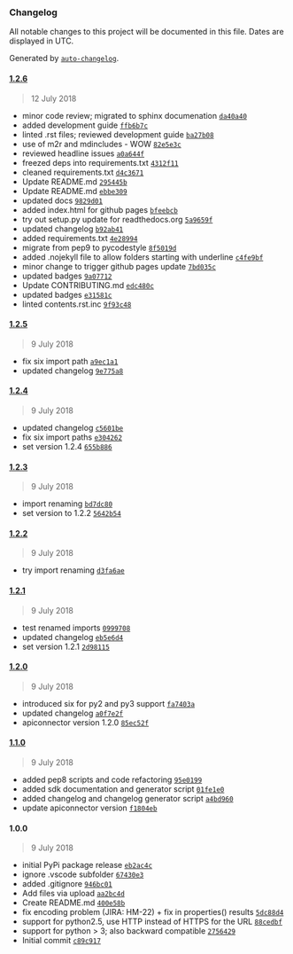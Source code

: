 ### Changelog

All notable changes to this project will be documented in this file. Dates are displayed in UTC.

Generated by [`auto-changelog`](https://github.com/CookPete/auto-changelog).

#### [1.2.6](https://github.com/hexonet/python-sdk/compare/1.2.5...1.2.6)

> 12 July 2018

- minor code review; migrated to sphinx documenation [`da40a40`](https://github.com/hexonet/python-sdk/commit/da40a40e81217bc4218d5de95adcc12ab95c3cb7)
- added development guide [`ffb6b7c`](https://github.com/hexonet/python-sdk/commit/ffb6b7cd129e794f75dcf6bbc3b2ca32248fb736)
- linted .rst files; reviewed development guide [`ba27b08`](https://github.com/hexonet/python-sdk/commit/ba27b080ccaba06c49c159fde11bd8336ef86714)
- use of m2r and mdincludes - WOW [`82e5e3c`](https://github.com/hexonet/python-sdk/commit/82e5e3c6454d8d736a10dca61b19624490d00733)
- reviewed headline issues [`a0a644f`](https://github.com/hexonet/python-sdk/commit/a0a644fe750215937f3aa28e0a4c9d0477d7322f)
- freezed deps into requirements.txt [`4312f11`](https://github.com/hexonet/python-sdk/commit/4312f114524880af0ae498dbed67c711c75d0fa8)
- cleaned requirements.txt [`d4c3671`](https://github.com/hexonet/python-sdk/commit/d4c36712fe3b813e9e719e9d2fb9103d3b0a8683)
- Update README.md [`295445b`](https://github.com/hexonet/python-sdk/commit/295445b91ddc626161f70b0770d17fbbf2645654)
- Update README.md [`ebbe309`](https://github.com/hexonet/python-sdk/commit/ebbe3098bca572f337208310e8872be21e9b2184)
- updated docs [`9829d01`](https://github.com/hexonet/python-sdk/commit/9829d015ec9ad72bee40defe05d32ca4b21136ed)
- added index.html for github pages [`bfeebcb`](https://github.com/hexonet/python-sdk/commit/bfeebcb05e5023a7f7415b8b9d30dd118144e19d)
- try out setup.py update for readthedocs.org [`5a9659f`](https://github.com/hexonet/python-sdk/commit/5a9659f2290de0fa282d9f350c12c4f4aefd92d8)
- updated changelog [`b92ab41`](https://github.com/hexonet/python-sdk/commit/b92ab41eff6a6e5f963830d4064096e5db488ead)
- added requirements.txt [`4e28994`](https://github.com/hexonet/python-sdk/commit/4e289943ee9297c7485f7b894e9025fbdbe84da7)
- migrate from pep9 to pycodestyle [`8f5019d`](https://github.com/hexonet/python-sdk/commit/8f5019d130e7c10c599d2d0897b92e48ad59e2f0)
- added .nojekyll file to allow folders starting with underline [`c4fe9bf`](https://github.com/hexonet/python-sdk/commit/c4fe9bf78fe3a0505ad56e9e037adb6ce7887844)
- minor change to trigger github pages update [`7bd035c`](https://github.com/hexonet/python-sdk/commit/7bd035c04c5f6b114e15f6ccf4bc6ba781146649)
- updated badges [`9a07712`](https://github.com/hexonet/python-sdk/commit/9a07712809fd4849bd0d11ea329a06728891092a)
- Update CONTRIBUTING.md [`edc480c`](https://github.com/hexonet/python-sdk/commit/edc480c6f5ee5c67d4810241126f2a61b609b962)
- updated badges [`e31581c`](https://github.com/hexonet/python-sdk/commit/e31581caf35cd9cca61c4fc776f2cfaa158ea136)
- linted contents.rst.inc [`9f93c48`](https://github.com/hexonet/python-sdk/commit/9f93c48d5f112f948320bc50069f404fa02ea607)

#### [1.2.5](https://github.com/hexonet/python-sdk/compare/1.2.4...1.2.5)

> 9 July 2018

- fix six import path [`a9ec1a1`](https://github.com/hexonet/python-sdk/commit/a9ec1a1547637535220b33eb86a8172a53634879)
- updated changelog [`9e775a8`](https://github.com/hexonet/python-sdk/commit/9e775a850af227ecfd227b3b838f989daf63edff)

#### [1.2.4](https://github.com/hexonet/python-sdk/compare/1.2.3...1.2.4)

> 9 July 2018

- updated changelog [`c5601be`](https://github.com/hexonet/python-sdk/commit/c5601beb264c7b7e763e88e11aafcc93da310edd)
- fix six import paths [`e304262`](https://github.com/hexonet/python-sdk/commit/e3042628792eefce6168b93220308b138647c8f0)
- set version 1.2.4 [`655b886`](https://github.com/hexonet/python-sdk/commit/655b88658c9c0b1db1be39af8700eb900a19ec87)

#### [1.2.3](https://github.com/hexonet/python-sdk/compare/1.2.2...1.2.3)

> 9 July 2018

- import renaming [`bd7dc80`](https://github.com/hexonet/python-sdk/commit/bd7dc80c9decaccb480333aa4fe51db0c3722389)
- set version to 1.2.2 [`5642b54`](https://github.com/hexonet/python-sdk/commit/5642b54c25dd3410f699fb54e0f97a4ee1957109)

#### [1.2.2](https://github.com/hexonet/python-sdk/compare/1.2.1...1.2.2)

> 9 July 2018

- try import renaming [`d3fa6ae`](https://github.com/hexonet/python-sdk/commit/d3fa6ae84e8bc0c6ec941964445085b5ea3f3da6)

#### [1.2.1](https://github.com/hexonet/python-sdk/compare/1.2.0...1.2.1)

> 9 July 2018

- test renamed imports [`0999708`](https://github.com/hexonet/python-sdk/commit/09997081ddf7c65a6f25fa1827cfb07fd68f82c5)
- updated changelog [`eb5e6d4`](https://github.com/hexonet/python-sdk/commit/eb5e6d408f088b34172414ed9283fb0fc20e3df3)
- set version 1.2.1 [`2d98115`](https://github.com/hexonet/python-sdk/commit/2d9811500081c0940e3f340af9265b1c66f36893)

#### [1.2.0](https://github.com/hexonet/python-sdk/compare/1.1.0...1.2.0)

> 9 July 2018

- introduced six for py2 and py3 support [`fa7403a`](https://github.com/hexonet/python-sdk/commit/fa7403a9b18dc11b9cf8c74da603c12cee01477a)
- updated changelog [`a0f7e2f`](https://github.com/hexonet/python-sdk/commit/a0f7e2f3418d238f2d4884d786c0d62383d3d0c9)
- apiconnector version 1.2.0 [`85ec52f`](https://github.com/hexonet/python-sdk/commit/85ec52f18007de6a9d37889cd1b20711968749fa)

#### [1.1.0](https://github.com/hexonet/python-sdk/compare/1.0.0...1.1.0)

> 9 July 2018

- added pep8 scripts and code refactoring [`95e0199`](https://github.com/hexonet/python-sdk/commit/95e0199073c19f842778d133ceea8d11a7f64ded)
- added sdk documentation and generator script [`01fe1e0`](https://github.com/hexonet/python-sdk/commit/01fe1e0b858690ad95a3e611b9871067af3132be)
- added changelog and changelog generator script [`a4bd960`](https://github.com/hexonet/python-sdk/commit/a4bd9606e5590388fac9f96c5621a9e03fd125c6)
- update apiconnector version [`f1804eb`](https://github.com/hexonet/python-sdk/commit/f1804eb7bbb48c6e338f5b065dc935820ddcc595)

#### 1.0.0

> 9 July 2018

- initial PyPi package release [`eb2ac4c`](https://github.com/hexonet/python-sdk/commit/eb2ac4c6458a3620938e429878582e0b1ab93f00)
- ignore .vscode subfolder [`67430e3`](https://github.com/hexonet/python-sdk/commit/67430e3419237823839b2946c324a93d7d8de22c)
- added .gitignore [`946bc01`](https://github.com/hexonet/python-sdk/commit/946bc01b7c3505c28400aca50b9d9d4d4de33684)
- Add files via upload [`aa2bc4d`](https://github.com/hexonet/python-sdk/commit/aa2bc4d5f92720c22b7853371ade371e1f95b9dd)
- Create README.md [`400e58b`](https://github.com/hexonet/python-sdk/commit/400e58b5d2c0db4102ad207c65845a537d95aa93)
- fix encoding problem (JIRA: HM-22) + fix in properties() results [`5dc88d4`](https://github.com/hexonet/python-sdk/commit/5dc88d4a85f90a7154d0ccde4df33faff0874591)
- support for python2.5, use HTTP instead of HTTPS for the URL [`88cedbf`](https://github.com/hexonet/python-sdk/commit/88cedbf82075e19a957349dbc14b2836d99f2117)
- support for python > 3; also backward compatible [`2756429`](https://github.com/hexonet/python-sdk/commit/27564296dcd0e0a388ce45b0e77c467e6d927a31)
- Initial commit [`c89c917`](https://github.com/hexonet/python-sdk/commit/c89c917845cda5cef9e4f3a4fb5dc9d022e48006)
